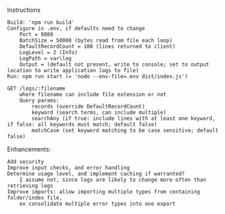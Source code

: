 Instructions

	Build: 'npm run build'
	Configure in .env, if defaults need to change
		Port = 8080
		BatchSize = 50000 (bytes read from file each loop)
		DefaultRecordCount = 100 (lines returned to client)
		LogLevel = 2 (Info)
		LogPath = var\log
		Output = (default not present, write to console; set to output location to write application logs to file)
	Run: npm run start (= 'node --env-file=.env dist/index.js')
	
    GET /logs/:filename
        where filename can include file extension or not
        Query params:
            records (override DefaultRecordCount)
            keyword (search terms, can include multiple)
            searchAny (if true: include lines with at least one keyword, if false: all keywords must match; default false)
            matchCase (set keyword matching to be case sensitive; default false)

Enhancements:

	Add security
	Improve input checks, and error handling
	Determine usage level, and implement caching if warranted?
 		I assume not, since logs are likely to change more often than retrieving logs
	Improve imports: allow importing multiple types from containing folder/index file,
 		ex consolidate multiple error types into one export
